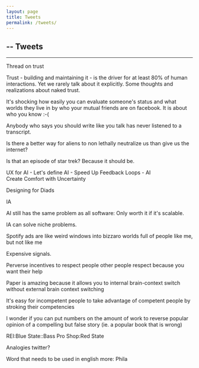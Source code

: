 ```yaml
---
layout: page
title: Tweets
permalink: /tweets/
---
```

--
Tweets
--

---

Thread on trust 

Trust - building and maintaining it - is the driver for at least 80% of human interactions. Yet we rarely talk about it explicitly. Some thoughts and realizations about naked trust.




It's shocking how easily you can evaluate someone's status and what worlds they live in by who your mutual friends are on facebook. It is about who you know :-(

Anybody who says you should write like you talk has never listened to a transcript.

Is there a better way for aliens to non lethally neutralize us than give us the internet?

Is that an episode of star trek? Because it should be.

UX for AI -
Let's define AI - 
Speed Up Feedback Loops - AI  
Create Comfort with Uncertainty 


Designing for Diads

IA 

AI still has the same problem as all software: Only worth it if it's scalable. 

IA can solve niche problems.

Spotify ads are like weird windows into bizzaro worlds full of people like me, but not like me

Expensive signals.

Perverse incentives to respect people other people respect because you want their help

Paper is amazing because it allows you to internal brain-context switch without external brain context switching

It's easy for incompetent people to take advantage of competent people by stroking their competencies

I wonder if you can put numbers on the amount of work to reverse popular opinion of a compelling but false story (ie. a popular book that is wrong)

REI:Blue State::Bass Pro Shop:Red State

Analogies twitter? 

Word that needs to be used in english more: Phila